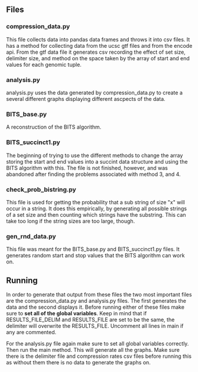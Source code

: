 ## Files
### compression_data.py

This file collects data into pandas data frames and throws it into csv files. It has a method for collecting data from the ucsc gtf files and from the encode api. From the gtf data file it generates csv recording the effect of set size, delimiter size, and method on the space taken by the array of start and end values for each genomic tuple.

### analysis.py

analysis.py uses the data generated by compression_data.py to create a several different graphs displaying different ascpects of the data.

### BITS_base.py

A reconstruction of the BITS algorithm.

### BITS_succinct1.py

The beginning of trying to use the different methods to change the array storing the start and end values into a succint data structure and using the BITS algorithm with this. The file is not finished, however, and was abandoned after finding the problems associated with method 3, and 4.

### check_prob_bistring.py

This file is used for getting the probability that a sub string of size "x" will occur in a string. It does this empirically, by generating all possible strings of a set size and then counting which strings have the substring. This can take too long if the string sizes are too large, though.

### gen_rnd_data.py

This file was meant for the BITS_base.py and BITS_succinct1.py files. It generates random start and stop values that the BITS algorithm can work on.

## Running
In order to generate that output from these files the two most important files are the compression_data.py and analysis.py files. The first generates the data and the second displays it. Before running either of these files make sure to **set all of the global variables**. Keep in mind that if RESULTS_FILE_DELIM and RESULTS_FILE are set to be the same, the delimiter will overwrite the RESULTS_FILE. Uncomment all lines in main if any are commented.

For the analysis.py file again make sure to set all global variables correctly. Then run the main method. This will generate all the graphs. Make sure there is the delimiter file and compression rates csv files before running this as without them there is no data to generate the graphs on.
